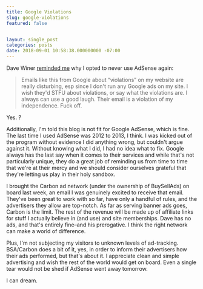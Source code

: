 ```yaml
---
title: Google Violations
slug: google-violations
featured: false


layout: single_post
categories: posts
date: 2018-09-01 10:58:38.000000000 -07:00
---
```


Dave Winer [reminded me](http://scripting.com/2018/09/01.html#a165335) why I opted to never use AdSense again:

> Emails like this from Google about “violations” on my website are really disturbing, esp since I don't run any Google ads on my site. I wish they'd STFU about violations, or say what the violations are. I always can use a good laugh. Their email is a violation of my independence. Fuck off.

Yes. ?

Additionally, I'm told this blog is not fit for Google AdSense, which is fine. The last time I used AdSense was 2012 to 2013, I think. I was kicked out of the program without evidence I did anything wrong, but couldn't argue against it. Without knowing what I did, I had no idea what to fix. Google always has the last say when it comes to their services and while that's not particularly unique, they do a great job of reminding us from time to time that we're at their mercy and we should consider ourselves grateful that they're letting us play in their holy sandbox.

I brought the Carbon ad network (under the ownership of BuySellAds) on board last week, an email I was genuinely excited to receive that email. They've been great to work with so far, have only a handful of rules, and the advertisers they allow are top-notch. As far as serving banner ads goes, Carbon is the limit. The rest of the revenue will be made up of affiliate links for stuff I actually believe in (and use) and site memberships. Dave has no ads, and that's entirely fine–and his prerogative. I think the right network can make a world of difference.

Plus, I'm not subjecting my visitors to unknown levels of ad-tracking. BSA/Carbon does a bit of it, yes, in order to inform their advertisers how their ads performed, but that's about it. I appreciate clean and simple advertising and wish the rest of the world would get on board. Even a single tear would not be shed if AdSense went away tomorrow.

I can dream.

